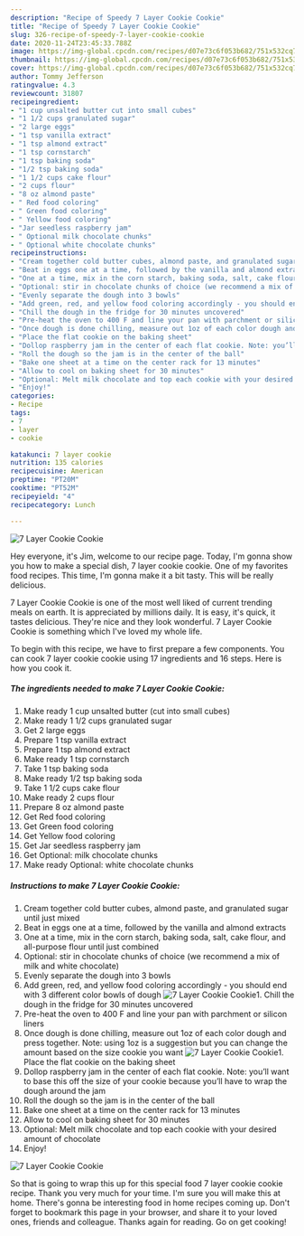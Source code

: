 ```yaml
---
description: "Recipe of Speedy 7 Layer Cookie Cookie"
title: "Recipe of Speedy 7 Layer Cookie Cookie"
slug: 326-recipe-of-speedy-7-layer-cookie-cookie
date: 2020-11-24T23:45:33.788Z
image: https://img-global.cpcdn.com/recipes/d07e73c6f053b682/751x532cq70/7-layer-cookie-cookie-recipe-main-photo.jpg
thumbnail: https://img-global.cpcdn.com/recipes/d07e73c6f053b682/751x532cq70/7-layer-cookie-cookie-recipe-main-photo.jpg
cover: https://img-global.cpcdn.com/recipes/d07e73c6f053b682/751x532cq70/7-layer-cookie-cookie-recipe-main-photo.jpg
author: Tommy Jefferson
ratingvalue: 4.3
reviewcount: 31807
recipeingredient:
- "1 cup unsalted butter cut into small cubes"
- "1 1/2 cups granulated sugar"
- "2 large eggs"
- "1 tsp vanilla extract"
- "1 tsp almond extract"
- "1 tsp cornstarch"
- "1 tsp baking soda"
- "1/2 tsp baking soda"
- "1 1/2 cups cake flour"
- "2 cups flour"
- "8 oz almond paste"
- " Red food coloring"
- " Green food coloring"
- " Yellow food coloring"
- "Jar seedless raspberry jam"
- " Optional milk chocolate chunks"
- " Optional white chocolate chunks"
recipeinstructions:
- "Cream together cold butter cubes, almond paste, and granulated sugar until just mixed"
- "Beat in eggs one at a time, followed by the vanilla and almond extracts"
- "One at a time, mix in the corn starch, baking soda, salt, cake flour, and all-purpose flour until just combined"
- "Optional: stir in chocolate chunks of choice (we recommend a mix of milk and white chocolate)"
- "Evenly separate the dough into 3 bowls"
- "Add green, red, and yellow food coloring accordingly - you should end with 3 different color bowls of dough"
- "Chill the dough in the fridge for 30 minutes uncovered"
- "Pre-heat the oven to 400 F and line your pan with parchment or silicon liners"
- "Once dough is done chilling, measure out 1oz of each color dough and press together. Note: using 1oz is a suggestion but you can change the amount based on the size cookie you want"
- "Place the flat cookie on the baking sheet"
- "Dollop raspberry jam in the center of each flat cookie. Note: you’ll want to base this off the size of your cookie because you’ll have to wrap the dough around the jam"
- "Roll the dough so the jam is in the center of the ball"
- "Bake one sheet at a time on the center rack for 13 minutes"
- "Allow to cool on baking sheet for 30 minutes"
- "Optional: Melt milk chocolate and top each cookie with your desired amount of chocolate"
- "Enjoy!"
categories:
- Recipe
tags:
- 7
- layer
- cookie

katakunci: 7 layer cookie 
nutrition: 135 calories
recipecuisine: American
preptime: "PT20M"
cooktime: "PT52M"
recipeyield: "4"
recipecategory: Lunch

---
```



![7 Layer Cookie Cookie](https://img-global.cpcdn.com/recipes/d07e73c6f053b682/751x532cq70/7-layer-cookie-cookie-recipe-main-photo.jpg)

Hey everyone, it's Jim, welcome to our recipe page. Today, I'm gonna show you how to make a special dish, 7 layer cookie cookie. One of my favorites food recipes. This time, I'm gonna make it a bit tasty. This will be really delicious.

7 Layer Cookie Cookie is one of the most well liked of current trending meals on earth. It is appreciated by millions daily. It is easy, it's quick, it tastes delicious. They're nice and they look wonderful. 7 Layer Cookie Cookie is something which I've loved my whole life.




To begin with this recipe, we have to first prepare a few components. You can cook 7 layer cookie cookie using 17 ingredients and 16 steps. Here is how you cook it.

<!--inarticleads1-->

##### The ingredients needed to make 7 Layer Cookie Cookie:

1. Make ready 1 cup unsalted butter (cut into small cubes)
1. Make ready 1 1/2 cups granulated sugar
1. Get 2 large eggs
1. Prepare 1 tsp vanilla extract
1. Prepare 1 tsp almond extract
1. Make ready 1 tsp cornstarch
1. Take 1 tsp baking soda
1. Make ready 1/2 tsp baking soda
1. Take 1 1/2 cups cake flour
1. Make ready 2 cups flour
1. Prepare 8 oz almond paste
1. Get  Red food coloring
1. Get  Green food coloring
1. Get  Yellow food coloring
1. Get Jar seedless raspberry jam
1. Get  Optional: milk chocolate chunks
1. Make ready  Optional: white chocolate chunks




<!--inarticleads2-->

##### Instructions to make 7 Layer Cookie Cookie:

1. Cream together cold butter cubes, almond paste, and granulated sugar until just mixed
1. Beat in eggs one at a time, followed by the vanilla and almond extracts
1. One at a time, mix in the corn starch, baking soda, salt, cake flour, and all-purpose flour until just combined
1. Optional: stir in chocolate chunks of choice (we recommend a mix of milk and white chocolate)
1. Evenly separate the dough into 3 bowls
1. Add green, red, and yellow food coloring accordingly - you should end with 3 different color bowls of dough
<img src="//assets-global.cpcdn.com/assets/icons/button_play-2c75c40dde080a61004c1f40b05d8f140eaff45d7e9e6481dc71c63d2e7c4909.png" alt="7 Layer Cookie Cookie">1. Chill the dough in the fridge for 30 minutes uncovered
1. Pre-heat the oven to 400 F and line your pan with parchment or silicon liners
1. Once dough is done chilling, measure out 1oz of each color dough and press together. Note: using 1oz is a suggestion but you can change the amount based on the size cookie you want
<img src="//assets-global.cpcdn.com/assets/icons/button_play-2c75c40dde080a61004c1f40b05d8f140eaff45d7e9e6481dc71c63d2e7c4909.png" alt="7 Layer Cookie Cookie">1. Place the flat cookie on the baking sheet
1. Dollop raspberry jam in the center of each flat cookie. Note: you’ll want to base this off the size of your cookie because you’ll have to wrap the dough around the jam
1. Roll the dough so the jam is in the center of the ball
1. Bake one sheet at a time on the center rack for 13 minutes
1. Allow to cool on baking sheet for 30 minutes
1. Optional: Melt milk chocolate and top each cookie with your desired amount of chocolate
1. Enjoy!
<img src="//assets-global.cpcdn.com/assets/icons/button_play-2c75c40dde080a61004c1f40b05d8f140eaff45d7e9e6481dc71c63d2e7c4909.png" alt="7 Layer Cookie Cookie">



So that is going to wrap this up for this special food 7 layer cookie cookie recipe. Thank you very much for your time. I'm sure you will make this at home. There's gonna be interesting food in home recipes coming up. Don't forget to bookmark this page in your browser, and share it to your loved ones, friends and colleague. Thanks again for reading. Go on get cooking!
